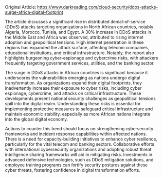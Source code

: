 Original Article: https://www.darkreading.com/cloud-security/ddos-attacks-surge-africa-digital-footprint

The article discusses a significant rise in distributed denial-of-service (DDoS) attacks targeting organizations in North African countries, notably Algeria, Morocco, Tunisia, and Egypt. A 30% increase in DDoS attacks in the Middle East and Africa was observed, attributed to rising internet adoption and geopolitical tensions. High internet penetration in these regions has expanded the attack surface, affecting telecom companies, educational institutions, and critical infrastructure. Notably, the report also highlights burgeoning cyber-espionage and cybercrime risks, with attackers frequently targeting government services, utilities, and the banking sector.

The surge in DDoS attacks in African countries is significant because it underscores the vulnerabilities emerging as nations undergo digital transformation. As organizations expand their digital footprints, they inadvertently increase their exposure to cyber risks, including cyber espionage, cybercrime, and attacks on critical infrastructure. These developments present national security challenges as geopolitical tensions spill into the digital realm. Understanding these risks is essential for implementing protective measures to safeguard critical infrastructure and maintain economic stability, especially as more African nations integrate into the global digital economy.

Actions to counter this trend should focus on strengthening cybersecurity frameworks and incident response capabilities within affected nations. There is a need for capacity-building initiatives to enhance cyber resilience, particularly for the vital telecom and banking sectors. Collaborative efforts with international cybersecurity organizations and adopting robust threat intelligence sharing frameworks will aid in mitigating risks. Investments in advanced defensive technologies, such as DDoS mitigation solutions, and employee training programs can fortify security postures against these cyber threats, fostering confidence in digital transformation efforts.